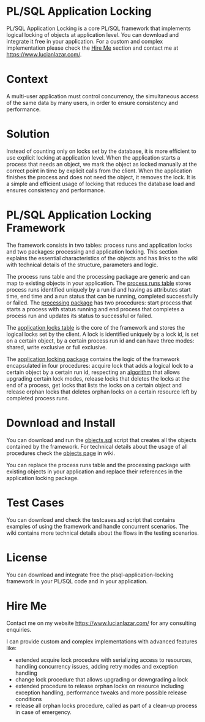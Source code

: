 # PL/SQL Application Locking

PL/SQL Application Locking is a core PL/SQL framework that implements logical locking of objects at application level. You can download and integrate it free in your application. For a custom and complex implementation please check the <a href="https://github.com/lucienlazar/plsql-application-locking#hire-me">Hire Me</a> section and contact me at https://www.lucianlazar.com/.

# Context

A multi-user application must control concurrency, the simultaneous access of the same data by many users, in order to ensure consistency and performance.

# Solution

Instead of counting only on locks set by the database, it is more efficient to use explicit locking at application level. When the application starts a process that needs an object, we mark the object as locked manually at the correct point in time by explicit calls from the client. When the application finishes the process and does not need the object, it removes the lock. It is a simple and efficient usage of locking that reduces the database load and ensures consistency and performance.

# PL/SQL Application Locking Framework

The framework consists in two tables: process runs and application locks and two packages: processing and application locking. This section explains the essential characteristics of the objects and has links to the wiki with technical details of the structure, parameters and logic.

The process runs table and the processing package are generic and can map to existing objects in your application. The <a href="https://github.com/lucienlazar/plsql-application-locking/wiki/Process-Runs-Table">process runs table</a> stores process runs identified uniquely by a run id and having as attributes start time, end time and a run status that can be running, completed successfully or failed. The <a href="https://github.com/lucienlazar/plsql-application-locking/wiki/Processing-Package">processing package</a> has two procedures: start process that starts a process with status running and end process that completes a process run and updates its status to successful or failed.

The <a href="https://github.com/lucienlazar/plsql-application-locking/wiki/Application-Locks-Table">application locks table</a> is the core of the framework and stores the logical locks set by the client. A lock is identified uniquely by a lock id, is set on a certain object, by a certain process run id and can have three modes: shared, write exclusive or full exclusive. 

The <a href="https://github.com/lucienlazar/plsql-application-locking/wiki/Application-locking-package">application locking package</a> contains the logic of the framework encapsulated in four procedures: acquire lock that adds a logical lock to a certain object by a certain run id, respecting an <a href="https://github.com/lucienlazar/plsql-application-locking/wiki/Acquire-Lock-Algorithm">algorithm</a> that allows upgrading certain lock modes, release locks that deletes the locks at the end of a process, get locks that lists the locks on a certain object and release orphan locks that deletes orphan locks on a certain resource left by completed process runs.

# Download and Install

You can download and run the <a href="https://github.com/lucienlazar/plsql-application-locking/blob/main/objects.sql">objects.sql</a> script that creates all the objects contained by the framework. For technical details about the usage of all procedures check the <a href="https://github.com/lucienlazar/plsql-application-locking/wiki/Objects">objects page</a> in wiki. 

You can replace the process runs table and the processing package with existing objects in your application and replace their references in the application locking package. 

# Test Cases

You can download and check the testcases.sql script that contains examples of using the framework and handle concurrent scenarios. The wiki contains more technical details about the flows in the testing scenarios.

# License

You can download and integrate free the plsql-application-locking framework in your PL/SQL code and in your application. 

# Hire Me

Contact me on my website https://www.lucianlazar.com/ for any consulting enquiries. 

I can provide custom and complex implementations with advanced features like:
* extended acquire lock procedure with serializing access to resources, handling concurrency issues, adding retry modes and exception handling
* change lock procedure that allows upgrading or downgrading a lock
* extended procedure to release orphan locks on resource including exception handling, performance tweaks and more possible release conditions
* release all orphan locks procedure, called as part of a clean-up process in case of emergency.
